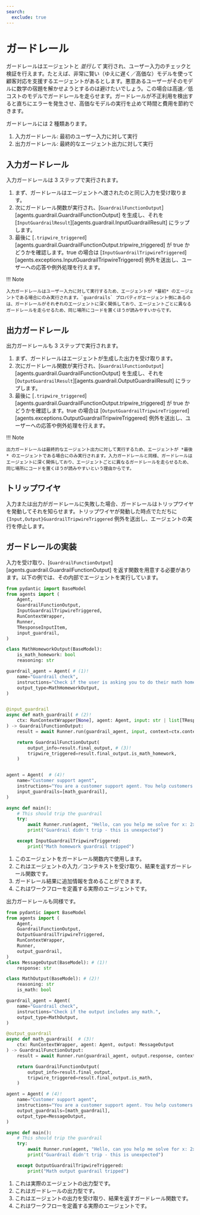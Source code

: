 ```yaml
---
search:
  exclude: true
---
```

# ガードレール

ガードレールはエージェントと _並行して_ 実行され、ユーザー入力のチェックと検証を行えます。たとえば、非常に賢い（ゆえに遅く／高価な）モデルを使って顧客対応を支援するエージェントがあるとします。悪意あるユーザーがそのモデルに数学の宿題を解かせようとするのは避けたいでしょう。この場合は高速／低コストのモデルでガードレールを走らせます。ガードレールが不正利用を検出すると直ちにエラーを発生させ、高価なモデルの実行を止めて時間と費用を節約できます。

ガードレールには 2 種類あります。

1. 入力ガードレール: 最初のユーザー入力に対して実行
2. 出力ガードレール: 最終的なエージェント出力に対して実行

## 入力ガードレール

入力ガードレールは 3 ステップで実行されます。

1. まず、ガードレールはエージェントへ渡されたのと同じ入力を受け取ります。  
2. 次にガードレール関数が実行され、[`GuardrailFunctionOutput`][agents.guardrail.GuardrailFunctionOutput] を生成し、それを [`InputGuardrailResult`][agents.guardrail.InputGuardrailResult] にラップします。  
3. 最後に [`.tripwire_triggered`][agents.guardrail.GuardrailFunctionOutput.tripwire_triggered] が true かどうかを確認します。true の場合は [`InputGuardrailTripwireTriggered`][agents.exceptions.InputGuardrailTripwireTriggered] 例外を送出し、ユーザーへの応答や例外処理を行えます。  

!!! Note

    入力ガードレールはユーザー入力に対して実行するため、エージェントが *最初* のエージェントである場合にのみ実行されます。`guardrails` プロパティがエージェント側にあるのは、ガードレールがそれぞれのエージェントに深く関係しており、エージェントごとに異なるガードレールを走らせるため、同じ場所にコードを置くほうが読みやすいからです。

## 出力ガードレール

出力ガードレールも 3 ステップで実行されます。

1. まず、ガードレールはエージェントが生成した出力を受け取ります。  
2. 次にガードレール関数が実行され、[`GuardrailFunctionOutput`][agents.guardrail.GuardrailFunctionOutput] を生成し、それを [`OutputGuardrailResult`][agents.guardrail.OutputGuardrailResult] にラップします。  
3. 最後に [`.tripwire_triggered`][agents.guardrail.GuardrailFunctionOutput.tripwire_triggered] が true かどうかを確認します。true の場合は [`OutputGuardrailTripwireTriggered`][agents.exceptions.OutputGuardrailTripwireTriggered] 例外を送出し、ユーザーへの応答や例外処理を行えます。  

!!! Note

    出力ガードレールは最終的なエージェント出力に対して実行するため、エージェントが *最後* のエージェントである場合にのみ実行されます。入力ガードレールと同様、ガードレールはエージェントに深く関係しており、エージェントごとに異なるガードレールを走らせるため、同じ場所にコードを置くほうが読みやすいという理由からです。

## トリップワイヤ

入力または出力がガードレールに失敗した場合、ガードレールはトリップワイヤを発動してそれを知らせます。トリップワイヤが発動した時点でただちに `{Input,Output}GuardrailTripwireTriggered` 例外を送出し、エージェントの実行を停止します。

## ガードレールの実装

入力を受け取り、[`GuardrailFunctionOutput`][agents.guardrail.GuardrailFunctionOutput] を返す関数を用意する必要があります。以下の例では、その内部でエージェントを実行しています。

```python
from pydantic import BaseModel
from agents import (
    Agent,
    GuardrailFunctionOutput,
    InputGuardrailTripwireTriggered,
    RunContextWrapper,
    Runner,
    TResponseInputItem,
    input_guardrail,
)

class MathHomeworkOutput(BaseModel):
    is_math_homework: bool
    reasoning: str

guardrail_agent = Agent( # (1)!
    name="Guardrail check",
    instructions="Check if the user is asking you to do their math homework.",
    output_type=MathHomeworkOutput,
)


@input_guardrail
async def math_guardrail( # (2)!
    ctx: RunContextWrapper[None], agent: Agent, input: str | list[TResponseInputItem]
) -> GuardrailFunctionOutput:
    result = await Runner.run(guardrail_agent, input, context=ctx.context)

    return GuardrailFunctionOutput(
        output_info=result.final_output, # (3)!
        tripwire_triggered=result.final_output.is_math_homework,
    )


agent = Agent(  # (4)!
    name="Customer support agent",
    instructions="You are a customer support agent. You help customers with their questions.",
    input_guardrails=[math_guardrail],
)

async def main():
    # This should trip the guardrail
    try:
        await Runner.run(agent, "Hello, can you help me solve for x: 2x + 3 = 11?")
        print("Guardrail didn't trip - this is unexpected")

    except InputGuardrailTripwireTriggered:
        print("Math homework guardrail tripped")
```

1. このエージェントをガードレール関数内で使用します。  
2. これはエージェントの入力／コンテキストを受け取り、結果を返すガードレール関数です。  
3. ガードレール結果に追加情報を含めることができます。  
4. これはワークフローを定義する実際のエージェントです。  

出力ガードレールも同様です。

```python
from pydantic import BaseModel
from agents import (
    Agent,
    GuardrailFunctionOutput,
    OutputGuardrailTripwireTriggered,
    RunContextWrapper,
    Runner,
    output_guardrail,
)
class MessageOutput(BaseModel): # (1)!
    response: str

class MathOutput(BaseModel): # (2)!
    reasoning: str
    is_math: bool

guardrail_agent = Agent(
    name="Guardrail check",
    instructions="Check if the output includes any math.",
    output_type=MathOutput,
)

@output_guardrail
async def math_guardrail(  # (3)!
    ctx: RunContextWrapper, agent: Agent, output: MessageOutput
) -> GuardrailFunctionOutput:
    result = await Runner.run(guardrail_agent, output.response, context=ctx.context)

    return GuardrailFunctionOutput(
        output_info=result.final_output,
        tripwire_triggered=result.final_output.is_math,
    )

agent = Agent( # (4)!
    name="Customer support agent",
    instructions="You are a customer support agent. You help customers with their questions.",
    output_guardrails=[math_guardrail],
    output_type=MessageOutput,
)

async def main():
    # This should trip the guardrail
    try:
        await Runner.run(agent, "Hello, can you help me solve for x: 2x + 3 = 11?")
        print("Guardrail didn't trip - this is unexpected")

    except OutputGuardrailTripwireTriggered:
        print("Math output guardrail tripped")
```

1. これは実際のエージェントの出力型です。  
2. これはガードレールの出力型です。  
3. これはエージェントの出力を受け取り、結果を返すガードレール関数です。  
4. これはワークフローを定義する実際のエージェントです。
